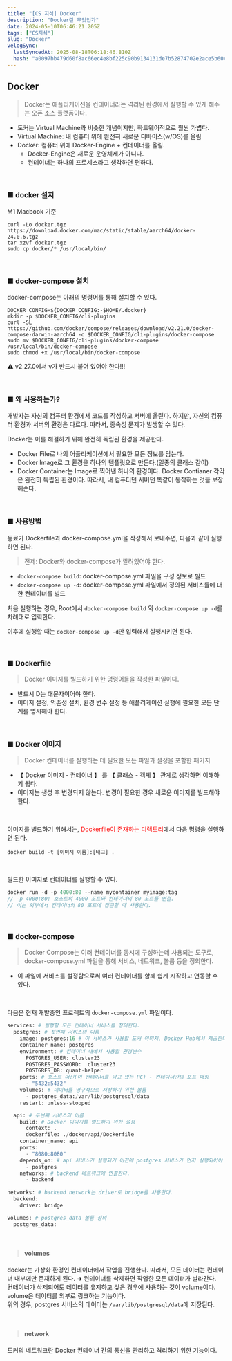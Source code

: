 ```yaml
---
title: "[CS 지식] Docker"
description: "Docker란 무엇인가"
date: 2024-05-10T06:46:21.205Z
tags: ["CS지식"]
slug: "Docker"
velogSync:
  lastSyncedAt: 2025-08-18T06:18:46.810Z
  hash: "a0097bb479d60f8ac66ec4e8bf225c90b9134131de7b52874702e2ace5b60ccc"
---
```


## Docker 
>Docker는 애플리케이션을 컨테이너라는 격리된 환경에서 실행할 수 있게 해주는 오픈 소스 플랫폼이다.


- 도커는 Virtual Machine과 비슷한 개념이지만, 하드웨어적으로 훨씬 가볍다.
- Virtual Machine: 내 컴퓨터 위에 완전히 새로운 디바이스(w/OS)를 올림
- Docker: 컴퓨터 위에 Docker-Engine + 컨테이너를 올림.
   - Docker-Engine은 새로운 운영체제가 아니다.
   - 컨테이너는 하나의 프로세스라고 생각하면 편하다.
   
<br>

### ■ docker 설치
M1 Macbook 기준

```
curl -Lo docker.tgz https://download.docker.com/mac/static/stable/aarch64/docker-24.0.6.tgz
tar xzvf docker.tgz
sudo cp docker/* /usr/local/bin/
```

<br>

### ■ docker-compose 설치
docker-compose는 아래의 명령어를 통해 설치할 수 있다.
```
DOCKER_CONFIG=${DOCKER_CONFIG:-$HOME/.docker}
mkdir -p $DOCKER_CONFIG/cli-plugins
curl -SL https://github.com/docker/compose/releases/download/v2.21.0/docker-compose-darwin-aarch64 -o $DOCKER_CONFIG/cli-plugins/docker-compose
sudo mv $DOCKER_CONFIG/cli-plugins/docker-compose /usr/local/bin/docker-compose
sudo chmod +x /usr/local/bin/docker-compose
```

⚠️ v2.27.0에서 v가 반드시 붙어 있어야 한다!!!

<br>

### ■ 왜 사용하는가?
개발자는 자신의 컴퓨터 환경에서 코드를 작성하고 서버에 올린다.
하지만, 자신의 컴퓨터 환경과 서버의 환경은 다르다. 따라서, 종속성 문제가 발생할 수 있다.

Docker는 이를 해결하기 위해 완전히 독립된 환경을 제공한다.

- Docker File로 나의 어플리케이션에서 필요한 모든 정보를 담는다.
- Docker Image로 그 환경을 하나의 템플릿으로 만든다.(일종의 클래스 같이)
- Docker Container는 Image로 찍어낸 하나의 환경이다.
Docker Contianer 각각은 완전히 독립된 환경이다.
따라서, 내 컴퓨터던 서버던 똑같이 동작하는 것을 보장해준다.

<br>

### ■ 사용방법
동료가 Dockerfile과 docker-compose.yml을 작성해서 보내주면, 다음과 같이 실행하면 된다.

>전제: Docker와 docker-compose가 깔려있어야 한다.

- ```docker-compose build```: docker-compose.yml 파일을 구성 정보로 빌드
- ```docker-compose up -d```: docker-compose.yml 파일에서 정의된 서비스들에 대한 컨테이너를 빌드

처음 실행하는 경우, Root에서 ```docker-compose build``` 와 ```docker-compose up -d```를 차례대로 입력한다.

이후에 실행할 때는 ```docker-compose up -d```만 입력해서 실행시키면 된다.


<br>

### ■ Dockerfile
>Docker 이미지를 빌드하기 위한 명령어들을 작성한 파일이다.

- 반드시 D는 대문자이어야 한다.
- 이미지 설정, 의존성 설치, 환경 변수 설정 등 애플리케이션 실행에 필요한 모든 단계를 명시해야 한다.

<br>

### ■ Docker 이미지
>Docker 컨테이너를 실행하는 데 필요한 모든 파일과 설정을 포함한 패키지

- 【 Docker 이미지 - 컨테이너 】 를 【 클래스 - 객체 】 관계로 생각하면 이해하기 쉽다.
- 이미지는 생성 후 변경되지 않는다. 변경이 필요한 경우 새로운 이미지를 빌드해야 한다.

<br>

이미지를 빌드하기 위해서는, <span style = "color:red">Dockerfile이 존재하는 디렉토리</span>에서 다음 명령을 실행하면 된다.
```
docker build -t [이미지 이름]:[태그] .
```

<br>

빌드한 이미지로 컨테이너를 실행할 수 있다.
```java
docker run -d -p 4000:80 --name mycontainer myimage:tag
// -p 4000:80: 호스트의 4000 포트와 컨테이너의 80 포트를 연결. 
// 이는 외부에서 컨테이너의 80 포트에 접근할 때 사용한다.
```

<br>

### ■ docker-compose
>Docker Compose는 여러 컨테이너를 동시에 구성하는데 사용되는 도구로, docker-compose.yml 파일을 통해 서비스, 네트워크, 볼륨 등을 정의한다. 

- 이 파일에 서비스를 설정함으로써 여러 컨테이너를 함께 쉽게 시작하고 연동할 수 있다.

<br>

다음은 현재 개발중인 프로젝트의 ```docker-compose.yml``` 파일이다.
```python
services: # 실행할 모든 컨테이너 서비스를 정의한다. 
  postgres: # 첫번째 서비스의 이름
    image: postgres:16 # 이 서비스가 사용할 도커 이미지, Docker Hub에서 제공한다.
    container_name: postgres
    environment: # 컨테이너 내에서 사용할 환경변수
      POSTGRES_USER: cluster23
      POSTGRES_PASSWORD:  cluster23
      POSTGRES_DB: quant-helper
    ports: # 호스트 머신(이 컨테이너를 담고 있는 PC) - 컨테이너간의 포트 매핑
      - "5432:5432"
    volumes: # 데이터를 영구적으로 저장하기 위한 볼륨
      - postgres_data:/var/lib/postgresql/data
    restart: unless-stopped

  api: # 두번째 서비스의 이름
    build: # Docker 이미지를 빌드하기 위한 설정
      context: .
      dockerfile: ./docker/api/Dockerfile
    container_name: api
    ports:
      - "8080:8080"
    depends_on: # api 서비스가 실행되기 이전에 postgres 서비스가 먼저 실행되어야 한다.
      - postgres
    networks: # backend 네트워크에 연결한다.
      - backend
      
networks: # backend network는 driver로 bridge를 사용한다.
  backend:
    driver: bridge

volumes: # postgres_data 볼륨 정의
  postgres_data:
```


<br>

>#### volumes
docker는 가상화 환경인 컨테이너에서 작업을 진행한다.
따라서, 모든 데이터는 컨테이너 내부에만 존재하게 된다.
➜ 컨테이너를 삭제하면 작업한 모든 데이터가 날라간다.<br>
컨테이너가 삭제되어도 데이터를 유지하고 싶은 경우에 사용하는 것이 volume이다.
volume은 데이터를 외부로 링크하는 기능이다.<br>
위의 경우, postgres 서비스의 데이터는 ```/var/lib/postgresql/data```에 저장된다.

<br>

>#### network
도커의 네트워크란 Docker 컨테이너 간의 통신을 관리하고 격리하기 위한 기능이다.


